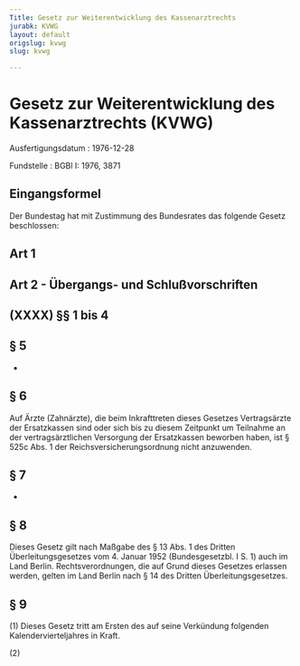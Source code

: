 ```yaml
---
Title: Gesetz zur Weiterentwicklung des Kassenarztrechts
jurabk: KVWG
layout: default
origslug: kvwg
slug: kvwg

---
```


# Gesetz zur Weiterentwicklung des Kassenarztrechts (KVWG)

Ausfertigungsdatum
:   1976-12-28

Fundstelle
:   BGBl I: 1976, 3871

## Eingangsformel

Der Bundestag hat mit Zustimmung des Bundesrates das folgende Gesetz
beschlossen:

## Art 1

## Art 2 - Übergangs- und Schlußvorschriften

## (XXXX) §§ 1 bis 4

## § 5

-

## § 6

Auf Ärzte (Zahnärzte), die beim Inkrafttreten dieses Gesetzes
Vertragsärzte der Ersatzkassen sind oder sich bis zu diesem Zeitpunkt
um Teilnahme an der vertragsärztlichen Versorgung der Ersatzkassen
beworben haben, ist § 525c Abs. 1 der Reichsversicherungsordnung nicht
anzuwenden.

## § 7

-

## § 8

Dieses Gesetz gilt nach Maßgabe des § 13 Abs. 1 des Dritten
Überleitungsgesetzes vom 4. Januar 1952 (Bundesgesetzbl. I S. 1) auch
im Land Berlin. Rechtsverordnungen, die auf Grund dieses Gesetzes
erlassen werden, gelten im Land Berlin nach § 14 des Dritten
Überleitungsgesetzes.

## § 9

(1) Dieses Gesetz tritt am Ersten des auf seine Verkündung folgenden
Kalendervierteljahres in Kraft.

(2)

